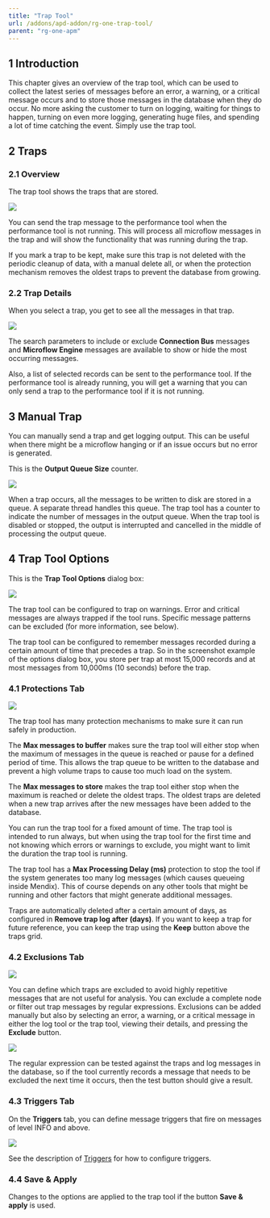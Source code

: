 ```yaml
---
title: "Trap Tool"
url: /addons/apd-addon/rg-one-trap-tool/
parent: "rg-one-apm"
---
```


## 1 Introduction

This chapter gives an overview of the trap tool, which can be used to collect the latest series of messages before an error, a warning, or a critical message occurs and to store those messages in the database when they do occur. No more asking the customer to turn on logging, waiting for things to happen, turning on even more logging, generating huge files, and spending a lot of time catching the event. Simply use the trap tool.

## 2 Traps

### 2.1 Overview

The trap tool shows the traps that are stored.

 ![](attachments/rg-one-trap-tool/Overview.png)

You can send the trap message to the performance tool when the performance tool is not running. This will process all microflow messages in the trap and will show the functionality that was running during the trap.

If you mark a trap to be kept, make sure this trap is not deleted with the periodic cleanup of data, with a manual delete all, or when the protection mechanism removes the oldest traps to prevent the database from growing.

### 2.2 Trap Details

When you select a trap, you get to see all the messages in that trap.

 ![](attachments/rg-one-trap-tool/Individual_Trap.png)

The search parameters to include or exclude **Connection Bus** messages and **Microflow Engine** messages are available to show or hide the most occurring messages.

Also, a list of selected records can be sent to the performance tool. If the performance tool is already running, you will get a warning that you can only send a trap to the performance tool if it is not running.

## 3 Manual Trap

You can manually send a trap and get logging output. This can be useful when there might be a microflow hanging or if an issue occurs but no error is generated.

This is the **Output Queue Size** counter. 

![](attachments/rg-one-trap-tool/Output_Queue.png)

When a trap occurs, all the messages to be written to disk are stored in a queue. A separate thread handles this queue. The trap tool has a counter to indicate the number of messages in the output queue. When the trap tool is disabled or stopped, the output is interrupted and cancelled in the middle of processing the output queue.

## 4 Trap Tool Options

This is the **Trap Tool Options** dialog box:

![](attachments/rg-one-trap-tool/Options.png)

The trap tool can be configured to trap on warnings. Error and critical messages are always trapped if the tool runs. Specific message patterns can be excluded (for more information, see below).

The trap tool can be configured to remember messages recorded during a certain amount of time that precedes a trap. So in the screenshot example of the options dialog box, you store per trap at most 15,000 records and at most messages from 10,000ms (10 seconds) before the trap.

### 4.1 Protections Tab

![](attachments/rg-one-trap-tool/Options_Protections.png)

The trap tool has many protection mechanisms to make sure it can run safely in production.

The **Max messages to buffer** makes sure the trap tool will either stop when the maximum of messages in the queue is reached or pause for a defined period of time. This allows the trap queue to be written to the database and prevent a high volume traps to cause too much load on the system.

The **Max messages to store** makes the trap tool either stop when the maximum is reached or delete the oldest traps. The oldest traps are deleted when a new trap arrives after the new messages have been added to the database.

You can run the trap tool for a fixed amount of time. The trap tool is intended to run always, but when using the trap tool for the first time and not knowing which errors or warnings to exclude, you might want to limit the duration the trap tool is running.

The trap tool has a **Max Processing Delay (ms)** protection to stop the tool if the system generates too many log messages (which causes queueing inside Mendix). This of course depends on any other tools that might be running and other factors that might generate additional messages.

Traps are automatically deleted after a certain amount of days, as configured in **Remove trap log after (days)**. If you want to keep a trap for future reference, you can keep the trap using the **Keep** button above the traps grid.

### 4.2 Exclusions Tab

![](attachments/rg-one-trap-tool/Options_Exclusions.png)

You can define which traps are excluded to avoid highly repetitive messages that are not useful for analysis. You can exclude a complete node or filter out trap messages by regular expressions. Exclusions can be added manually but also by selecting an error,
a warning, or a critical message in either the log tool or the trap tool, viewing their details, and pressing the **Exclude** button.

![](attachments/rg-one-trap-tool/Edit_Exclusion.png)

The regular expression can be tested against the traps and log messages in the database, so if the tool currently records a message that needs to be excluded the next time it occurs, then the test button should give a result.

### 4.3 Triggers Tab

On the **Triggers** tab, you can define message triggers that fire on messages of level INFO and above. 

![](attachments/rg-one-trap-tool/Options_Triggers.png)

See the description of [Triggers](rg-one-triggers) for how to configure triggers.

### 4.4 Save & Apply

Changes to the options are applied to the trap tool if the button **Save & apply** is used.
